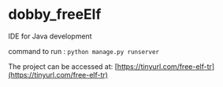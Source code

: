 # dobby_freeElf
IDE for Java development

command to run : `python manage.py runserver`

The project can be accessed at: [https://tinyurl.com/free-elf-tr](https://tinyurl.com/free-elf-tr)
